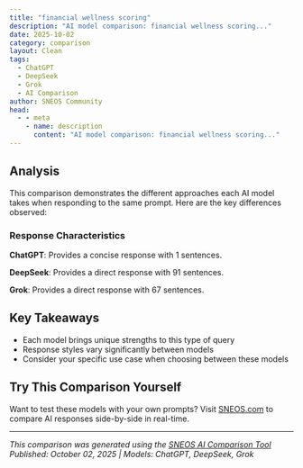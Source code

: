```yaml
---
title: "financial wellness scoring"
description: "AI model comparison: financial wellness scoring..."
date: 2025-10-02
category: comparison
layout: Clean
tags:
  - ChatGPT
  - DeepSeek
  - Grok
  - AI Comparison
author: SNEOS Community
head:
  - - meta
    - name: description
      content: "AI model comparison: financial wellness scoring..."
---
```


<ChatComparison
  title="financial wellness scoring"
  prompt="financial wellness scoring"
  :responses='{
    "ChatGPT": "Financial wellness scoring is a concept used to evaluate an individual&#x27;s or household&#x27;s financial health and overall financial well-being. It typically encompasses various factors that assess an individual&#x27;s financial situation, behaviors, and attitudes. Here&#x27;s a breakdown of components often included in financial wellness scoring:\n\n### Components of Financial Wellness Scoring\n\n1. **Income and Earnings Stability**: \n   - Regularity and reliability of income sources.\n   - Job stability and potential for income growth.\n\n2. **Savings and Investments**: \n   - Amount of savings in emergency funds.\n   - Investment portfolios (stocks, bonds, retirement accounts).\n   - Long-term financial goals and contributions toward them.\n\n3. **Debt Management**: \n   - Total debt-to-income ratio.\n   - Types of debt (credit cards, student loans, mortgages).\n   - Payment history and credit scores.\n\n4. **Budgeting and Spending**: \n   - Ability to create and adhere to a budget.\n   - Tracking of expenses and income.\n   - Discretionary spending habits.\n\n5. **Financial Literacy**: \n   - Knowledge of financial concepts and terminology.\n   - Understanding of credit, investments, and insurance.\n\n6. **Emergency Preparedness**: \n   - Having an emergency fund equivalent to 3-6 months of expenses.\n   - Insurance coverage (health, auto, home) to mitigate risks.\n\n7. **Retirement Preparedness**: \n   - Contributions to retirement accounts (401(k), IRA).\n   - Awareness of retirement needs and planning.\n\n8. **Goals and Aspirations**: \n   - Clarity on short-term and long-term financial goals.\n   - Progress toward achieving those goals.\n\n### Scoring Mechanism\n\nFinancial wellness scores can be numerical, ranging typically from 0 to 100, with higher scores indicating better financial health. Scores might be generated using:\n\n- **Surveys and Self-Assessment Tools**: Individuals can complete surveys about their financial practices and experiences, which are then scored based on predefined criteria.\n- **Data Analysis**: Institutions may analyze financial behavior using actual financial data, such as bank statements, credit reports, etc.\n\n### Benefits of Financial Wellness Scoring\n\n- **Self-Assessment**: Enables individuals to assess their financial health and identify areas for improvement.\n- **Goal Setting**: Helps in setting realistic financial goals based on the current financial situation.\n- **Resources and Guidance**: Usually accompanied by resources or suggestions for financial education and improvement.\n- **Employer and Financial Institution Use**: Often used by employers as part of employee benefits or by financial institutions to provide customized advice or services.\n\n### Resources for Improvement\n\nTo improve financial wellness scores, individuals can:\n\n- Educate themselves on personal finance through books, courses, or financial workshops.\n- Utilize budgeting tools or apps.\n- Consult with financial advisors for tailored guidance.\n- Develop a habit of regular financial check-ups and adjustments to their financial strategy.\n\nIn summary, financial wellness scoring can provide valuable insights into one’s financial health and serve as a roadmap for improvements and achieving financial stability.",
    "DeepSeek": "Of course. Here is a comprehensive overview of **financial wellness scoring**, covering what it is, how it\u0027s calculated, its uses, and its limitations.\n\n---\n\n### What is a Financial Wellness Score?\n\nA Financial Wellness Score (FWS) is a numerical representation of an individual\u0027s overall financial health. Unlike a credit score, which primarily measures your reliability as a borrower, a financial wellness score provides a **holistic view** of your entire financial picture.\n\nThink of it this way:\n*   **Credit Score:** \u0022How likely are you to pay back a loan?\u0022\n*   **Financial Wellness Score:** \u0022How healthy and secure is your entire financial life?\u0022\n\nThese scores are typically used by individuals for self-assessment, and increasingly by employers, financial institutions, and fintech apps to offer personalized advice and products.\n\n### Key Components: What Goes Into the Score?\n\nWhile models vary, most financial wellness scores are built around a few core pillars. Here are the most common factors:\n\n**1. Cash Flow \u0026 Budgeting (Spending vs. Earnings)**\n*   **Spending Habits:** Are you living within your means? The score analyzes your income versus your essential and discretionary spending.\n*   **Savings Rate:** What percentage of your income are you saving? A higher savings rate is a strong positive indicator.\n*   **Discretionary Spending:** How much \u0022fun money\u0022 is left after bills and savings? A healthy balance is key.\n\n**2. Savings \u0026 Emergency Preparedness**\n*   **Emergency Fund:** This is a critical component. Do you have enough liquid savings to cover 3-6 months of essential expenses?\n*   **Short-Term Savings:** Are you saving for specific goals (e.g., a vacation, down payment)?\n\n**3. Debt Management**\n*   **Debt-to-Income (DTI) Ratio:** How much of your monthly income goes toward debt payments? A lower ratio is better.\n*   **Types of Debt:** The score may distinguish between \u0022good\u0022 debt (e.g., a low-interest mortgage) and \u0022bad\u0022 debt (e.g., high-interest credit card debt).\n*   **Credit Utilization:** While also a factor in your credit score, keeping your credit card balances low relative to your limits is a sign of good financial management.\n\n**4. Investments \u0026 Long-Term Planning**\n*   **Retirement Savings:** Are you consistently contributing to a retirement account (e.g., 401(k), IRA)? What is your balance relative to your age and income?\n*   **Other Investments:** Do you have investments outside of retirement accounts?\n\n**5. Insurance \u0026 Protection**\n*   **Adequate Coverage:** Do you have appropriate health, life, auto, and property insurance to protect against unforeseen events?\n*   **This pillar assesses your financial resilience to shocks.**\n\n**6. Credit Health (as a supporting factor)**\n*   While not the main focus, your credit score and credit history are often included as they reflect your history of managing debt obligations.\n\n### How is it Calculated and Who Provides It?\n\nThere is no single, universal algorithm for a financial wellness score (unlike the FICO model for credit). Different providers use their own proprietary models.\n\n**Common Providers:**\n\n1.  **Fintech Apps \u0026 Personal Finance Managers (PFMs):** Companies like **Mint, YNAB (You Need A Budget), Credit Karma, and Empower** offer financial health assessments. They calculate a score by aggregating and analyzing your linked bank, credit, and investment accounts.\n2.  **Employers \u0026 Financial Institutions:** Many banks (e.g., Bank of America, Wells Fargo) and credit unions now offer a financial wellness score to their customers. Employers partner with platforms (like **SoFi, BrightPlan, or Morgan Stanley at Work**) to offer this as an employee benefit.\n3.  **Specialized Scoring Companies:** Some companies focus solely on providing financial wellness metrics to other businesses.\n\n### Uses and Benefits\n\n| For Individuals | For Employers \u0026 Financial Institutions |\n| :--- | :--- |\n| **Self-Awareness:** Get a clear, objective snapshot of your financial health. | **Employee Benefits:** Offer a valuable tool to improve employee financial wellness, reducing stress and increasing productivity. |\n| **Identify Weaknesses:** Pinpoint specific areas that need improvement (e.g., \u0022My emergency fund is too low\u0022). | **Personalized Product Offers:** Banks can recommend relevant products (e.g., a savings account, debt consolidation loan) based on the score. |\n| **Track Progress:** Monitor your improvement over time as you make positive financial changes. | **Customer Engagement:** Helps build a deeper, more advisory relationship with customers. |\n| **Goal Setting:** Use the score as a motivator to achieve specific financial goals. | **Risk Assessment:** Can be used (with caution) to assess the stability of a potential borrower beyond just their credit score. |\n\n### Limitations and Criticisms\n\n*   **Lack of Standardization:** You might get a different score from different apps, making it hard to compare.\n*   **Data Privacy Concerns:** These scores require deep access to your financial data. It\u0027s crucial to understand how your data is stored, used, and shared.\n*   **Oversimplification:** A single number can never capture the full complexity of someone\u0027s financial life, personal goals, or life circumstances.\n*   **Potential for \u0022Gamification\u0022:** The focus on a score might lead people to optimize for the number rather than making sound, long-term financial decisions.\n*   **Not Regulated:** Unlike credit scores, financial wellness scores are not subject to the same level of regulation (like the FCRA), so error dispute processes may be less formal.\n\n### How to Improve Your Financial Wellness Score\n\nImproving your score is about improving your underlying financial habits:\n\n1.  **Build Your Emergency Fund:** This is often the most impactful step. Aim for 3-6 months of essential expenses.\n2.  **Create and Stick to a Budget:** Track your income and spending to ensure you are living within your means.\n3.  **Pay Down High-Interest Debt:** Focus on credit cards and personal loans first.\n4.  **Automate Your Savings:** Set up automatic transfers to your savings and investment accounts.\n5.  **Review Your Insurance Coverage:** Make sure you are adequately protected.\n6.  **Consistently Contribute to Retirement:** Even small, regular contributions make a big difference over time.\n\n### Conclusion\n\nA financial wellness score is a powerful, modern tool for gaining a holistic view of your financial health. It goes far beyond credit to include savings, spending, and future planning. While it should not be the sole focus of your financial life, it serves as an excellent **diagnostic tool and progress tracker** to help you make more informed and confident financial decisions.",
    "Grok": "Financial wellness scoring is a method used to assess an individual\u0027s or household\u0027s overall financial health and stability. It typically involves evaluating various aspects of personal finances to provide a numerical score or rating that reflects financial well-being. Financial wellness scores are often used by financial institutions, employers, or personal finance tools to help individuals track their progress, identify areas for improvement, and set financial goals.\n\n### Components of Financial Wellness Scoring\nFinancial wellness scores are generally based on a combination of quantitative and qualitative factors. Common components include:\n\n1. **Income and Earnings**:\n   - Stability and consistency of income.\n   - Ratio of income to expenses.\n   - Ability to cover living costs without stress.\n\n2. **Debt Management**:\n   - Total debt levels (credit card debt, student loans, mortgages, etc.).\n   - Debt-to-income ratio.\n   - Timeliness of debt repayments and credit utilization rates.\n\n3. **Savings and Emergency Funds**:\n   - Amount saved for emergencies (typically 3-6 months of expenses is recommended).\n   - Regular contributions to savings accounts.\n\n4. **Budgeting and Spending Habits**:\n   - Ability to stick to a budget.\n   - Control over discretionary spending.\n   - Avoidance of overspending or impulse purchases.\n\n5. **Credit Score and History**:\n   - Credit score (e.g., FICO score) as an indicator of creditworthiness.\n   - History of late payments, defaults, or bankruptcies.\n\n6. **Retirement and Long-Term Planning**:\n   - Contributions to retirement accounts (e.g., 401(k), IRA).\n   - Investment in long-term financial goals like homeownership or education.\n\n7. **Insurance and Risk Protection**:\n   - Adequate health, life, or property insurance coverage.\n   - Protection against unexpected financial shocks.\n\n8. **Financial Literacy and Behavior**:\n   - Understanding of financial concepts (e.g., interest rates, investments).\n   - Confidence in making financial decisions.\n   - Avoidance of predatory financial products or services.\n\n### How Financial Wellness Scoring Works\n- **Data Collection**: Information is gathered through surveys, financial statements, credit reports, or linked financial accounts (e.g., bank accounts, credit cards).\n- **Scoring Model**: Each component is assigned a weight based on its importance (e.g., debt management might carry more weight than discretionary spending). Scores are calculated using proprietary algorithms or standardized models.\n- **Score Range**: Scores are typically presented on a scale (e.g., 0-100 or 1-10), with higher scores indicating better financial wellness.\n- **Feedback and Recommendations**: Many tools provide actionable insights or recommendations based on the score, such as reducing debt, building an emergency fund, or improving credit.\n\n### Benefits of Financial Wellness Scoring\n- **Self-Awareness**: Helps individuals understand their financial strengths and weaknesses.\n- **Goal Setting**: Provides a benchmark for setting and achieving financial goals.\n- **Employer Programs**: Some companies use financial wellness scores to offer employees tailored benefits, like financial coaching or debt relief programs.\n- **Motivation**: Tracking progress over time can encourage better financial habits.\n\n### Popular Tools and Platforms for Financial Wellness Scoring\n- **Credit Bureaus**: Experian, Equifax, and TransUnion often provide credit-based financial health scores (e.g., Experian Boost or FICO Score).\n- **Personal Finance Apps**: Apps like Mint, YNAB (You Need a Budget), or Personal Capital may offer financial wellness scores or dashboards.\n- **Employer Platforms**: Companies like Financial Finesse or BrightDime provide financial wellness programs with scoring features for employees.\n- **Banking Tools**: Some banks (e.g., Bank of America\u2019s Better Money Habits) include financial health tracking tools.\n\n### Limitations of Financial Wellness Scoring\n- **Subjectivity**: Scoring models vary widely between providers, and some factors (like financial stress) are hard to quantify.\n- **Incomplete Data**: Scores may not account for all aspects of financial health, such as unreported income or emotional well-being.\n- **Cultural Differences**: Financial priorities and wellness definitions differ across cultures and regions, which may not be reflected in a standardized score.\n\nIf you\u0027re looking to improve your financial wellness score or implement a scoring system, focus on building healthy financial habits like budgeting, saving, reducing debt, and seeking professional advice if needed. Would you like me to elaborate on any specific aspect, such as creating a personal scoring system or tools to track financial wellness?"
  }'
  published-date="12:57"
/>

## Analysis

This comparison demonstrates the different approaches each AI model takes when responding to the same prompt. Here are the key differences observed:

### Response Characteristics

**ChatGPT**: Provides a concise response with 1 sentences. 

**DeepSeek**: Provides a direct response with 91 sentences. 

**Grok**: Provides a direct response with 67 sentences. 

## Key Takeaways

- Each model brings unique strengths to this type of query
- Response styles vary significantly between models
- Consider your specific use case when choosing between these models

## Try This Comparison Yourself

Want to test these models with your own prompts? Visit [SNEOS.com](https://sneos.com) to compare AI responses side-by-side in real-time.

---

*This comparison was generated using the [SNEOS AI Comparison Tool](https://sneos.com)*
*Published: October 02, 2025 | Models: ChatGPT, DeepSeek, Grok*
